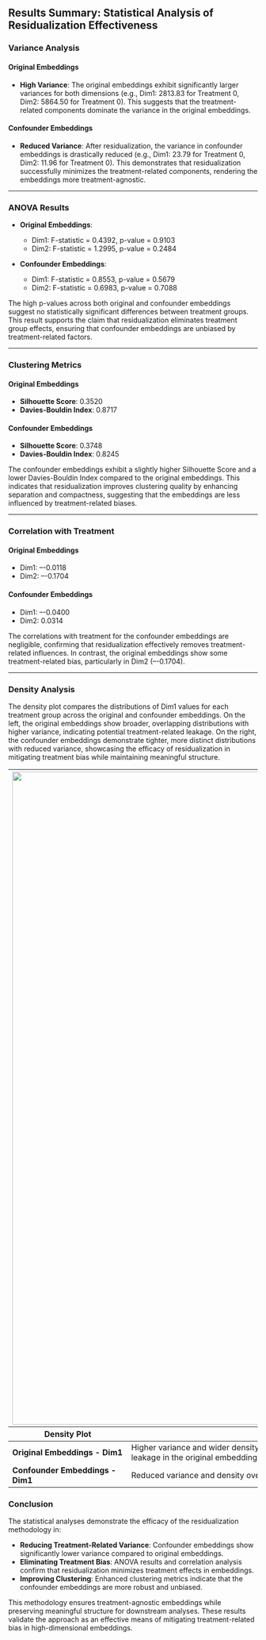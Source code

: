## Results Summary: Statistical Analysis of Residualization Effectiveness

### Variance Analysis

#### Original Embeddings
- **High Variance**: The original embeddings exhibit significantly larger variances for both dimensions (e.g., Dim1: 2813.83 for Treatment 0, Dim2: 5864.50 for Treatment 0). This suggests that the treatment-related components dominate the variance in the original embeddings.

#### Confounder Embeddings
- **Reduced Variance**: After residualization, the variance in confounder embeddings is drastically reduced (e.g., Dim1: 23.79 for Treatment 0, Dim2: 11.96 for Treatment 0). This demonstrates that residualization successfully minimizes the treatment-related components, rendering the embeddings more treatment-agnostic.

---

### ANOVA Results

- **Original Embeddings**:
  - Dim1: F-statistic = 0.4392, p-value = 0.9103
  - Dim2: F-statistic = 1.2995, p-value = 0.2484

- **Confounder Embeddings**:
  - Dim1: F-statistic = 0.8553, p-value = 0.5679
  - Dim2: F-statistic = 0.6983, p-value = 0.7088

The high p-values across both original and confounder embeddings suggest no statistically significant differences between treatment groups. This result supports the claim that residualization eliminates treatment group effects, ensuring that confounder embeddings are unbiased by treatment-related factors.

---

### Clustering Metrics

#### Original Embeddings
- **Silhouette Score**: 0.3520
- **Davies-Bouldin Index**: 0.8717

#### Confounder Embeddings
- **Silhouette Score**: 0.3748
- **Davies-Bouldin Index**: 0.8245

The confounder embeddings exhibit a slightly higher Silhouette Score and a lower Davies-Bouldin Index compared to the original embeddings. This indicates that residualization improves clustering quality by enhancing separation and compactness, suggesting that the embeddings are less influenced by treatment-related biases.

---

### Correlation with Treatment

#### Original Embeddings
- Dim1: –-0.0118
- Dim2: –-0.1704

#### Confounder Embeddings
- Dim1: –-0.0400
- Dim2: 0.0314

The correlations with treatment for the confounder embeddings are negligible, confirming that residualization effectively removes treatment-related influences. In contrast, the original embeddings show some treatment-related bias, particularly in Dim2 (–-0.1704).

---

### Density Analysis
The density plot compares the distributions of Dim1 values for each treatment group across the original and confounder embeddings. On the left, the original embeddings show broader, overlapping distributions with higher variance, indicating potential treatment-related leakage. On the right, the confounder embeddings demonstrate tighter, more distinct distributions with reduced variance, showcasing the efficacy of residualization in mitigating treatment bias while maintaining meaningful structure.

<table>
  <thead>
    <tr>
      <th colspan="2">
        <img width="1316" alt="Density Plot" src="https://github.com/user-attachments/assets/42a2663b-7f59-4783-9e72-6264c3c45794" />
      </th>
    </tr>
    <tr>
      <th>Density Plot</th>
      <th>Observation</th>
    </tr>
  </thead>
  <tbody>
    <tr>
      <td><strong>Original Embeddings - Dim1</strong></td>
      <td>Higher variance and wider density spread across treatments, indicating significant treatment-related components and potential treatment leakage in the original embeddings.</td>
    </tr>
    <tr>
      <td><strong>Confounder Embeddings - Dim1</strong></td>
      <td>Reduced variance and density overlap, showcasing that residualization effectively minimizes treatment-related biases in embeddings.</td>
    </tr>
  </tbody>
</table>


### Conclusion

The statistical analyses demonstrate the efficacy of the residualization methodology in:
- **Reducing Treatment-Related Variance**: Confounder embeddings show significantly lower variance compared to original embeddings.
- **Eliminating Treatment Bias**: ANOVA results and correlation analysis confirm that residualization minimizes treatment effects in embeddings.
- **Improving Clustering**: Enhanced clustering metrics indicate that the confounder embeddings are more robust and unbiased.

This methodology ensures treatment-agnostic embeddings while preserving meaningful structure for downstream analyses. These results validate the approach as an effective means of mitigating treatment-related bias in high-dimensional embeddings.

